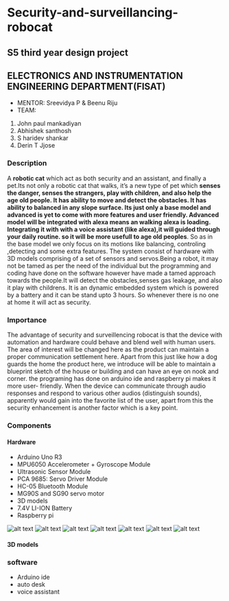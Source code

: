 # Security-and-surveillancing-robocat

## S5 third year design project
## ELECTRONICS AND INSTRUMENTATION ENGINEERING DEPARTMENT(FISAT)

- MENTOR: Sreevidya P & Beenu Riju
- TEAM:
1. John paul mankadiyan
2. Abhishek santhosh
3. S haridev shankar
4. Derin T Jjose

### Description
A **robotic cat** which act as both security and an assistant, and finally a pet.Its not only a robotic cat that walks, it’s a new type of pet which **senses the danger, senses the strangers, play with children, and also help the age old people. It has ability to move and detect the obstacles. It has ability to balanced in any slope surface. Its just only a base model and advanced is yet to come with more features and user friendly. Advanced model  will be integrated with alexa means an walking alexa is loading. Integrating it with with a voice assistant (like alexa),it will guided through your daily routine. so it will be more usefull to age old peoples**. So as in the base model we only focus on its motions like balancing, controling ,detecting and some extra features. The system consist of hardware with 3D models comprising of a set of sensors and servos.Being a robot, it may not be tamed as per the need of the individual but the programming and coding have done on the software however have made a tamed approach towards the people.It will detect the obstacles,senses gas leakage, and also it play with childrens. It is an dynamic embedded system which is powered by a battery and it can be stand upto 3 hours.
So whenever there is no one at home it will act as security. 

### Importance
The advantage of security and surveillencing robocat is that the device with automation and hardware could behave and blend well with human users. The area of interest will be changed here as the product can maintain a proper communication settlement here. Apart from this just like how a dog guards the home the product here, we introduce will be able to maintain a blueprint sketch of the house or building and can have an eye on nook and corner. the programing has done on arduino ide and raspberry pi makes it more user- friendly. When the device can communicate through audio responses and respond to various other audios (distinguish sounds), apparently would gain into the favorite list of the user, apart from this the security enhancement is another factor which is a key point.



### Components

#### Hardware

- Arduino Uno R3
- MPU6050 Accelerometer + Gyroscope Module
- Ultrasonic Sensor Module
- PCA 9685: Servo Driver Module
- HC-05 Bluetooth Module
- MG90S and SG90 servo motor
- 3D models
- 7.4V LI-ION Battery
- Raspberry pi

![alt text](https://user-images.githubusercontent.com/60437235/101275137-58a38e00-37c9-11eb-859b-ab21598ffb94.jpg)
![alt text](https://user-images.githubusercontent.com/60437235/101275141-5c371500-37c9-11eb-8503-da035506c178.jpg)
![alt text](https://user-images.githubusercontent.com/60437235/101275146-65c07d00-37c9-11eb-8780-4fd0c7a326b4.jpg)
![alt text](https://user-images.githubusercontent.com/60437235/101275150-68bb6d80-37c9-11eb-91f7-47433cfbacaa.jpg)
![alt text](https://user-images.githubusercontent.com/60437235/103404625-4b847f80-4b7a-11eb-89dd-e4cf716aff35.jpg)
![alt text](https://user-images.githubusercontent.com/60437235/103405820-7b358680-4b7e-11eb-9f5a-d9c29c3c1e11.jpg)
![alt text](https://user-images.githubusercontent.com/60437235/103405961-fb5bec00-4b7e-11eb-8726-6b1479bef48f.jpg)


#### 3D models



### software
- Arduino ide
- auto desk
- voice assistant

